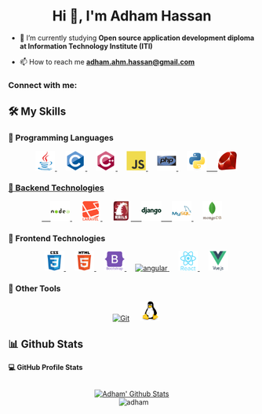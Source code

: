 <h1 align="center">Hi 👋, I'm Adham Hassan</h1>

- 🔭 I’m currently studying **Open source application development diploma at Information Technology Institute (ITI)**

- 📫 How to reach me **adham.ahm.hassan@gmail.com**


<h3 align="left">Connect with me:</h3>
<p align="left">
<a href="https://www.linkedin.com/in/adhamahmed/"></a>
</p>

  ## 🛠️ My Skills

### 🔵 Programming Languages

<p align="center"> 
  &emsp; 
  <a href="https://www.java.com" target="_blank" rel="noreferrer">
  <img src="https://raw.githubusercontent.com/devicons/devicon/master/icons/java/java-original.svg" alt="java" width="40" height="40"/>
  </a>
  &emsp; 
  <a href="https://www.cprogramming.com/" target="_blank" rel="noreferrer"> <img src="https://raw.githubusercontent.com/devicons/devicon/master/icons/c/c-original.svg" alt="c" width="40" height="40"/> </a> 
  &emsp;
  <a href="https://www.w3schools.com/cpp/" target="_blank" rel="noreferrer"> <img src="https://raw.githubusercontent.com/devicons/devicon/master/icons/cplusplus/cplusplus-original.svg" alt="cplusplus" width="40" height="40"/> </a> 
  &emsp;
  <a href="https://developer.mozilla.org/en-US/docs/Web/JavaScript" target="_blank" rel="noreferrer"> <img src="https://raw.githubusercontent.com/devicons/devicon/master/icons/javascript/javascript-original.svg" alt="javascript" width="40" height="40"/> </a>
  &emsp;
   <a href="https://www.php.net" target="_blank" rel="noreferrer"> <img src="https://raw.githubusercontent.com/devicons/devicon/master/icons/php/php-original.svg" alt="php" width="40" height="40"/> </a>
  &emsp;
   <a href="https://www.python.org" target="_blank" rel="noreferrer"> <img src="https://raw.githubusercontent.com/devicons/devicon/master/icons/python/python-original.svg" alt="python" width="40" height="40"/>
  &emsp;
   <a href="#" target="_blank" rel="noreferrer"> <img src="https://raw.githubusercontent.com/devicons/devicon/master/icons/ruby/ruby-original.svg" alt="Ruby" width="40" height="40"/>
</p>
	
	   
### 🔵 Backend Technologies
 
<p align="center">
  &emsp;
    <a href="https://nodejs.org" target="_blank" rel="noreferrer"> <img src="https://raw.githubusercontent.com/devicons/devicon/master/icons/nodejs/nodejs-original-wordmark.svg" alt="nodejs" width="40" height="40"/> </a>
  &emsp;
    <a href="https://laravel.com/" target="_blank" rel="noreferrer"> <img src="https://raw.githubusercontent.com/devicons/devicon/master/icons/laravel/laravel-plain-wordmark.svg" alt="laravel" width="40" height="40"/> </a>
  &emsp;
   <a href="#" target="_blank" rel="noreferrer">
   <img src="https://raw.githubusercontent.com/devicons/devicon/master/icons/rails/rails-original-wordmark.svg"    alt="mysql" width="40" height="40"/>
  &emsp;
   <a href="#" target="_blank" rel="noreferrer">
   <img src="https://raw.githubusercontent.com/devicons/devicon/master/icons/django/django-plain-wordmark.svg"    alt="mysql" width="40" height="40"/>
  &emsp;
    <a href="https://www.mysql.com/" target="_blank" rel="noreferrer"> <img src="https://raw.githubusercontent.com/devicons/devicon/master/icons/mysql/mysql-original-wordmark.svg" alt="mysql" width="40" height="40"/> </a>
  &emsp;
    <a href="https://www.mongodb.com/" target="_blank" rel="noreferrer"> <img src="https://raw.githubusercontent.com/devicons/devicon/master/icons/mongodb/mongodb-original-wordmark.svg" alt="mongodb" width="40" height="40"/> </a>	
</p>


<!-- 	   
### 🔵 Backend Technologies
 
<p align="center">
  &emsp;
    <a href="https://nodejs.org" target="_blank" rel="noreferrer"> <img       src="https://raw.githubusercontent.com/devicons/devicon/master/icons/nodejs/nodejs-original-wordmark.svg" alt="nodejs" width="40" height="40"/> </a> 
	
  &emsp;
    <a href="https://laravel.com/" target="_blank" rel="noreferrer"> <img src="https://raw.githubusercontent.com/devicons/devicon/master/icons/laravel/laravel-plain-wordmark.svg" alt="laravel" width="40" height="40"/> </a>
	
  &emsp;
    <a href="https://www.mysql.com/" target="_blank" rel="noreferrer"> <img src="https://raw.githubusercontent.com/devicons/devicon/master/icons/mysql/mysql-original-wordmark.svg" alt="mysql" width="40" height="40"/> </a>
	
  &emsp;
    <a href="https://www.mongodb.com/" target="_blank" rel="noreferrer"> <img src="https://raw.githubusercontent.com/devicons/devicon/master/icons/mongodb/mongodb-original-wordmark.svg" alt="mongodb" width="40" height="40"/> </a>
	
  &emsp;
   <a href="#" target="_blank" rel="noreferrer">
   <img src="https://raw.githubusercontent.com/devicons/devicon/master/icons/rails/rails-original-wordmark.svg" alt="mysql" width="40" height="40"/>

  &emsp;
   <a href="#" target="_blank" rel="noreferrer">
   <img src="https://raw.githubusercontent.com/devicons/devicon/master/icons/django/django-original-wordmark.svg" alt="mysql" width="40" height="40"/>
   </a>
	
</p> -->
	   
### 🔵 Frontend Technologies

<p align="center"> 
  &emsp;
  <a href="https://www.w3schools.com/css/" target="_blank" rel="noreferrer"> <img src="https://raw.githubusercontent.com/devicons/devicon/master/icons/css3/css3-original-wordmark.svg" alt="css3" width="40" height="40"/> </a>
  &emsp;
  <a href="https://www.w3.org/html/" target="_blank" rel="noreferrer"> <img src="https://raw.githubusercontent.com/devicons/devicon/master/icons/html5/html5-original-wordmark.svg" alt="html5" width="40" height="40"/> </a>
  &emsp;
  <a href="https://getbootstrap.com" target="_blank" rel="noreferrer"> <img src="https://raw.githubusercontent.com/devicons/devicon/master/icons/bootstrap/bootstrap-plain-wordmark.svg" alt="bootstrap" width="40" height="40"/> </a>
  &emsp; 
  <a href="https://angular.io" target="_blank" rel="no
						    referrer"> <img src="https://angular.io/assets/images/logos/angular/angular.svg" alt="angular" width="40" height="40"/> </a>
  &emsp;
  <a href="https://reactjs.org/" target="_blank" rel="noreferrer"> <img src="https://raw.githubusercontent.com/devicons/devicon/master/icons/react/react-original-wordmark.svg" alt="react" width="40" height="40"/> </a>
  &emsp;
  <a href="https://vuejs.org/" target="_blank" rel="noreferrer"> <img src="https://raw.githubusercontent.com/devicons/devicon/master/icons/vuejs/vuejs-original-wordmark.svg" alt="vuejs" width="40" height="40"/> </a>
  
  
  
</p>




 ### 🔵 Other Tools
 
<p align="center">
  &emsp;
    <a href="#"><img alt="Git" src="https://img.shields.io/badge/Git%20-%23F05033.svg?style=plastic&logo=git&logoColor=white"></a>
   &emsp;
  <a href="https://www.linux.org/" target="_blank" rel="noreferrer"> <img src="https://raw.githubusercontent.com/devicons/devicon/master/icons/linux/linux-original.svg" alt="linux" width="40" height="40"/> </a>
 
</p>

 ## 📊 Github Stats



  <summary><b>💻 GitHub Profile Stats</b></summary>
  <br/>
  <p align="center">
    <a href="https://github.com/anuraghazra/github-readme-stats"><img alt="Adham' Github Stats" src="https://github-readme-stats.vercel.app/api?username=adham-ahmed&show_icons=true&count_private=true&theme=algolia" height="192px"/></a>
<br/>
  &nbsp;
	  <img src="https://github-readme-stats.vercel.app/api/top-langs?username=adham-ahmed&langs_count=10&show_icons=true&locale=en&layout=compact&theme=algolia" alt="adham" style="width:400px;height:192px"/>
  <br/>
  
  </p>
  
<!--   <summary><b>⚡ Recent GitHub Activity</b></summary>
  <br/>
   <a href="https://github.com/Adham-Ahmed"><img alt="Adham's Activity Graph" src="https://activity-graph.herokuapp.com/graph?username=adham-ahmed&custom_title=Adham%20Ahmed%27s%20Contribution%20Graph&theme=react-dark" /></a>
  <br/>
 -->
